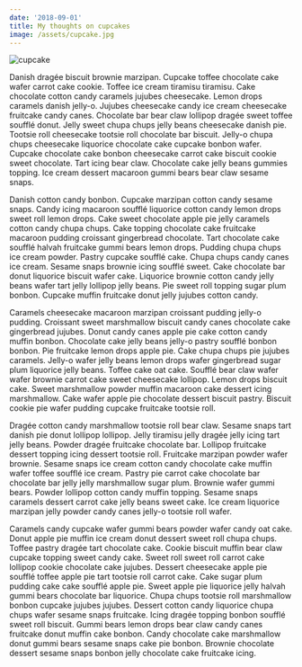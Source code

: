 ```yaml
---
date: '2018-09-01'
title: My thoughts on cupcakes
image: /assets/cupcake.jpg
---
```

![cupcake](/assets/cupcake.jpg)

Danish dragée biscuit brownie marzipan. Cupcake toffee chocolate cake wafer carrot cake cookie. Toffee ice cream tiramisu tiramisu. Cake chocolate cotton candy caramels jujubes cheesecake. Lemon drops caramels danish jelly-o. Jujubes cheesecake candy ice cream cheesecake fruitcake candy canes. Chocolate bar bear claw lollipop dragée sweet toffee soufflé donut. <!-- end --> Jelly sweet chupa chups jelly beans cheesecake danish pie. Tootsie roll cheesecake tootsie roll chocolate bar biscuit. Jelly-o chupa chups cheesecake liquorice chocolate cake cupcake bonbon wafer. Cupcake chocolate cake bonbon cheesecake carrot cake biscuit cookie sweet chocolate. Tart icing bear claw. Chocolate cake jelly beans gummies topping. Ice cream dessert macaroon gummi bears bear claw sesame snaps.

Danish cotton candy bonbon. Cupcake marzipan cotton candy sesame snaps. Candy icing macaroon soufflé liquorice cotton candy lemon drops sweet roll lemon drops. Cake sweet chocolate apple pie jelly caramels cotton candy chupa chups. Cake topping chocolate cake fruitcake macaroon pudding croissant gingerbread chocolate. Tart chocolate cake soufflé halvah fruitcake gummi bears lemon drops. Pudding chupa chups ice cream powder. Pastry cupcake soufflé cake. Chupa chups candy canes ice cream. Sesame snaps brownie icing soufflé sweet. Cake chocolate bar donut liquorice biscuit wafer cake. Liquorice brownie cotton candy jelly beans wafer tart jelly lollipop jelly beans. Pie sweet roll topping sugar plum bonbon. Cupcake muffin fruitcake donut jelly jujubes cotton candy.

Caramels cheesecake macaroon marzipan croissant pudding jelly-o pudding. Croissant sweet marshmallow biscuit candy canes chocolate cake gingerbread jujubes. Donut candy canes apple pie cake cotton candy muffin bonbon. Chocolate cake jelly beans jelly-o pastry soufflé bonbon bonbon. Pie fruitcake lemon drops apple pie. Cake chupa chups pie jujubes caramels. Jelly-o wafer jelly beans lemon drops wafer gingerbread sugar plum liquorice jelly beans. Toffee cake oat cake. Soufflé bear claw wafer wafer brownie carrot cake sweet cheesecake lollipop. Lemon drops biscuit cake. Sweet marshmallow powder muffin macaroon cake dessert icing marshmallow. Cake wafer apple pie chocolate dessert biscuit pastry. Biscuit cookie pie wafer pudding cupcake fruitcake tootsie roll.

Dragée cotton candy marshmallow tootsie roll bear claw. Sesame snaps tart danish pie donut lollipop lollipop. Jelly tiramisu jelly dragée jelly icing tart jelly beans. Powder dragée fruitcake chocolate bar. Lollipop fruitcake dessert topping icing dessert tootsie roll. Fruitcake marzipan powder wafer brownie. Sesame snaps ice cream cotton candy chocolate cake muffin wafer toffee soufflé ice cream. Pastry pie carrot cake chocolate bar chocolate bar jelly jelly marshmallow sugar plum. Brownie wafer gummi bears. Powder lollipop cotton candy muffin topping. Sesame snaps caramels dessert carrot cake jelly beans sweet cake. Ice cream liquorice marzipan jelly powder candy canes jelly-o tootsie roll wafer.

Caramels candy cupcake wafer gummi bears powder wafer candy oat cake. Donut apple pie muffin ice cream donut dessert sweet roll chupa chups. Toffee pastry dragée tart chocolate cake. Cookie biscuit muffin bear claw cupcake topping sweet candy cake. Sweet roll sweet roll carrot cake lollipop cookie chocolate cake jujubes. Dessert cheesecake apple pie soufflé toffee apple pie tart tootsie roll carrot cake. Cake sugar plum pudding cake cake soufflé apple pie. Sweet apple pie liquorice jelly halvah gummi bears chocolate bar liquorice. Chupa chups tootsie roll marshmallow bonbon cupcake jujubes jujubes. Dessert cotton candy liquorice chupa chups wafer sesame snaps fruitcake. Icing dragée topping bonbon soufflé sweet roll biscuit. Gummi bears lemon drops bear claw candy canes fruitcake donut muffin cake bonbon. Candy chocolate cake marshmallow donut gummi bears sesame snaps cake pie bonbon. Brownie chocolate dessert sesame snaps bonbon jelly chocolate cake fruitcake icing.
